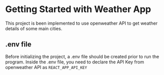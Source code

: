 # Getting Started with Weather App

This project is been implemented to use openweather API to get weather details of some main cities.

## .env file

Before initializing the project, a .env file should be created prior to run the program. Inside the .env file, you need to declare the API Key from openweather API as `REACT_APP_API_KEY`
